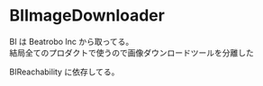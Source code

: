BIImageDownloader
=================

BI は Beatrobo Inc から取ってる。  
結局全てのプロダクトで使うので画像ダウンロードツールを分離した  
  
BIReachability に依存してる。  

